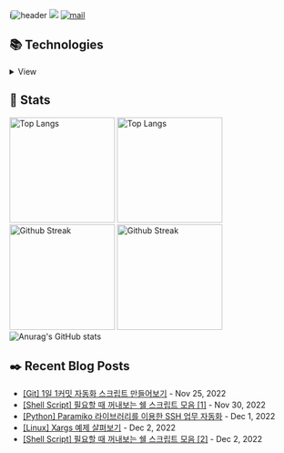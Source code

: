 i![header](https://capsule-render.vercel.app/api?type=waving&color=auto&height=300&section=header&text=Jaehyo%20Lee&fontSize=90&animation=fadeIn&fontAlignY=38&descAlignY=51&descAlign=62)
[<img src="https://img.shields.io/badge/My BLOG-%23009639?style=for-the-badge&logo=Bloglovin&logoColor=white">][blog] [![mail](https://img.shields.io/badge/MAIL-Aff230?style=for-the-badge&logo=GMAIL&logoColor=%23000005)](mailto:yshrim12@naver.com)

## 📚 Technologies

<details>
<summary>View</summary>

### Languages

![python](https://img.shields.io/badge/python-%2300599C.svg?&style=for-the-badge&logo=python&logoColor=%23F7DF1E)

### Frameworks

![nodejs](https://img.shields.io/badge/Django-FE7A16?style=for-the-badge&logo=django&logoColor=white)

### Databases

![mysql](https://img.shields.io/badge/mysql-%2300f.svg?&style=for-the-badge&logo=mysql&logoColor=white)

### Servers

![nginx](https://img.shields.io/badge/nginx%20-%23009639.svg?&style=for-the-badge&logo=nginx&logoColor=white)

### Version Control

![git](https://img.shields.io/badge/git%20-%23F05033.svg?&style=for-the-badge&logo=git&logoColor=white) ![github](https://img.shields.io/badge/github%20-%23121011.svg?&style=for-the-badge&logo=github&logoColor=white)

### Tools

![vsc](https://img.shields.io/badge/vsc-005FED?style=for-the-badge&logo=visual%20studio%20code&logoColor=white) ![pycharm](https://img.shields.io/badge/pycharm-143?style=for-the-badge&logo=pycharm&logoColor=white)

### OS

![windows](https://img.shields.io/badge/Windows-0078D6?style=for-the-badge&logo=windows&logoColor=white) ![ubuntu](https://img.shields.io/badge/Ubuntu-E95420?style=for-the-badge&logo=ubuntu&logoColor=white) ![macOS](https://img.shields.io/badge/macos-000000?style=for-the-badge&logo=apple&logoColor=white)

### Learning

![javascript](https://img.shields.io/badge/javascript%20-%23323330.svg?&style=for-the-badge&logo=javascript&logoColor=%23F7DF1E) ![Shell Script](https://img.shields.io/badge/shell_script-%23121011.svg?style=for-the-badge&logo=gnu-bash&logoColor=white)

</details>

[blog]: https://www.waytothem.com/blog

## 💜 Stats

[<img src="https://github-readme-stats.vercel.app/api/top-langs/?username=JaehyoJJAng&langs_count=8&layout=compact&theme=onedark&hide_border=true" alt="Top Langs" height="185" />](https://github.com/anuraghazra/github-readme-stats#gh-dark-mode-only) [<img src="https://github-readme-stats.vercel.app/api/top-langs/?username=JaehyoJJAng&langs_count=8&layout=compact&theme=solarized-light&hide_border=true" alt="Top Langs" height="185" />](https://github.com/anuraghazra/github-readme-stats#gh-light-mode-only) [<img src="https://github-readme-streak-stats.herokuapp.com/?user=JaehyoJJAng&theme=onedark&border=00000000" alt="Github Streak" height="185" />](https://git.io/streak-stats#gh-dark-mode-only) [<img src="https://github-readme-streak-stats.herokuapp.com/?user=JaehyoJJAng&theme=solarized-light&border=00000000" alt="Github Streak" height="185" />](https://git.io/streak-stats#gh-light-mode-only) ![Anurag's GitHub stats](https://github-readme-stats.vercel.app/api?username=JaehyoJJAng&show_icons=true&theme=radical)

## ✒️ Recent Blog Posts


<!-- Blog-Post -->

-  [[Git] 1일 1커밋 자동화 스크립트 만들어보기]((https://www.waytothem.com/blog/319/)) - Nov 25, 2022
-  [[Shell Script] 필요할 때 꺼내보는 쉘 스크립트 모음 [1]]((https://www.waytothem.com/blog/320/)) - Nov 30, 2022
-  [[Python] Paramiko 라이브러리를 이용한 SSH 업무 자동화]((https://www.waytothem.com/blog/321/)) - Dec 1, 2022
-  [[Linux] Xargs 예제 살펴보기]((https://www.waytothem.com/blog/322/)) - Dec 2, 2022
-  [[Shell Script] 필요할 때 꺼내보는 쉘 스크립트 모음 [2]]((https://www.waytothem.com/blog/323/)) - Dec 2, 2022

<!-- Blog-Post -->

